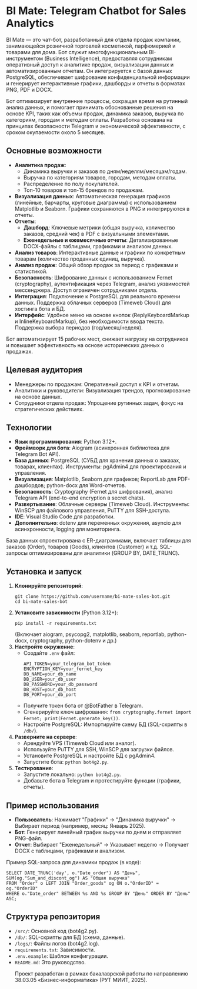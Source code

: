 <artifact artifact_id="442d081f-efca-4fe0-beeb-9b57310049da" artifact_version_id="5f8a2b4c-9d7e-4a1b-8c3f-2e5a6d7b8c9d" title="README.md" contenttype="text/markdown">
<h1>BI Mate: Telegram Chatbot for Sales Analytics</h1>
<p>BI Mate — это чат-бот, разработанный для отдела продаж компании, занимающейся розничной торговлей косметикой, парфюмерией и товарами для дома. Бот служит многофункциональным BI-инструментом (Business Intelligence), предоставляя сотрудникам оперативный доступ к аналитике продаж, визуализации данных и автоматизированным отчетам. Он интегрируется с базой данных PostgreSQL, обеспечивает шифрование конфиденциальной информации и генерирует интерактивные графики, дашборды и отчеты в форматах PNG, PDF и DOCX.</p>
<p>Бот оптимизирует внутренние процессы, сокращая время на рутинный анализ данных, и помогает принимать обоснованные решения на основе KPI, таких как объемы продаж, динамика заказов, выручка по категориям, городам и методам оплаты. Разработка основана на принципах безопасности Telegram и экономической эффективности, с сроком окупаемости около 5 месяцев.</p>
<h2>Основные возможности</h2>
<ul>
<li><strong>Аналитика продаж</strong>:
<ul>
<li>Динамика выручки и заказов по дням/неделям/месяцам/годам.</li>
<li>Выручка по категориям товаров, городам, методам оплаты.</li>
<li>Распределение по полу покупателей.</li>
<li>Топ-10 товаров и топ-15 брендов по продажам.</li>
</ul>
</li>
<li><strong>Визуализация данных</strong>: Автоматическая генерация графиков (линейные, барчарты, круговые диаграммы) с использованием Matplotlib и Seaborn. Графики сохраняются в PNG и интегрируются в отчеты.</li>
<li><strong>Отчеты</strong>:
<ul>
<li><strong>Дашборд</strong>: Ключевые метрики (общая выручка, количество заказов, средний чек) в PDF с визуальными элементами.</li>
<li><strong>Еженедельные и ежемесячные отчеты</strong>: Детализированные DOCX-файлы с таблицами, графиками и анализом данных.</li>
</ul>
</li>
<li><strong>Анализ товаров</strong>: Интерактивные данные и графики по конкретным товарам (количество проданных единиц, выручка).</li>
<li><strong>Анализ продаж</strong>: Общий обзор продаж за период с графиками и статистикой.</li>
<li><strong>Безопасность</strong>: Шифрование данных с использованием Fernet (cryptography), аутентификация через Telegram, анализ уязвимостей мессенджера. Доступ ограничен сотрудниками отдела.</li>
<li><strong>Интеграция</strong>: Подключение к PostgreSQL для реального времени данных. Поддержка облачных серверов (Timeweb Cloud) для хостинга бота и БД.</li>
<li><strong>Интерфейс</strong>: Удобное меню на основе кнопок (ReplyKeyboardMarkup и InlineKeyboardMarkup), без необходимости ввода текста. Поддержка выбора периодов (год/месяц/неделя).</li>
</ul>
<p>Бот автоматизирует 15 рабочих мест, снижает нагрузку на сотрудников и повышает эффективность на основе исторических данных о продажах.</p>
<h2>Целевая аудитория</h2>
<ul>
<li>Менеджеры по продажам: Оперативный доступ к KPI и отчетам.</li>
<li>Аналитики и руководители: Визуализация трендов, прогнозирование на основе данных.</li>
<li>Сотрудники отдела продаж: Упрощение рутинных задач, фокус на стратегических действиях.</li>
</ul>
<h2>Технологии</h2>
<ul>
<li><strong>Язык программирования</strong>: Python 3.12+.</li>
<li><strong>Фреймворк для бота</strong>: Aiogram (асинхронная библиотека для Telegram Bot API).</li>
<li><strong>База данных</strong>: PostgreSQL (СУБД для хранения данных о заказах, товарах, клиентах). Инструменты: pgAdmin4 для проектирования и управления.</li>
<li><strong>Визуализация</strong>: Matplotlib, Seaborn для графиков; ReportLab для PDF-дашбордов; python-docx для Word-отчетов.</li>
<li><strong>Безопасность</strong>: Cryptography (Fernet для шифрования), анализ Telegram API (end-to-end encryption в secret chats).</li>
<li><strong>Развертывание</strong>: Облачные серверы (Timeweb Cloud). Инструменты: WinSCP для файлового управления, PuTTY для SSH-доступа.</li>
<li><strong>IDE</strong>: Visual Studio Code для разработки.</li>
<li><strong>Дополнительно</strong>: dotenv для переменных окружения, asyncio для асинхронности, logging для мониторинга.</li>
</ul>
<p>База данных спроектирована с ER-диаграммами, включает таблицы для заказов (Order), товаров (Goods), клиентов (Customer) и т.д. SQL-запросы оптимизированы для аналитики (GROUP BY, DATE_TRUNC).</p>
<h2>Установка и запуск</h2>
<ol>
<li><strong>Клонируйте репозиторий</strong>:
<pre><code class="language-bash">git clone https://github.com/username/bi-mate-sales-bot.git
cd bi-mate-sales-bot
</code></pre>
</li>
<li><strong>Установите зависимости</strong> (Python 3.12+):
<pre><code class="language-bash">pip install -r requirements.txt
</code></pre>
(Включает aiogram, psycopg2, matplotlib, seaborn, reportlab, python-docx, cryptography, python-dotenv и др.)</li>
<li><strong>Настройте окружение</strong>:
<ul>
<li>Создайте <code>.env</code> файл:
<pre><code>API_TOKEN=your_telegram_bot_token
ENCRYPTION_KEY=your_fernet_key
DB_NAME=your_db_name
DB_USER=your_db_user
DB_PASSWORD=your_db_password
DB_HOST=your_db_host
DB_PORT=your_db_port
</code></pre>
</li>
<li>Получите токен бота от @BotFather в Telegram.</li>
<li>Сгенерируйте ключ шифрования: <code>from cryptography.fernet import Fernet; print(Fernet.generate_key())</code>.</li>
<li>Настройте PostgreSQL: Импортируйте схему БД (SQL-скрипты в <code>/db/</code>).</li>
</ul>
</li>
<li><strong>Разверните на сервере</strong>:
<ul>
<li>Арендуйте VPS (Timeweb Cloud или аналог).</li>
<li>Используйте PuTTY для SSH, WinSCP для загрузки файлов.</li>
<li>Установите PostgreSQL и настройте БД с pgAdmin4.</li>
<li>Запустите бота: <code>python bot4g2.py</code>.</li>
</ul>
</li>
<li><strong>Тестирование</strong>:
<ul>
<li>Запустите локально: <code>python bot4g2.py</code>.</li>
<li>Добавьте бота в Telegram и протестируйте функции (графики, отчеты).</li>
</ul>
</li>
</ol>
<h2>Пример использования</h2>
<ul>
<li><strong>Пользователь</strong>: Нажимает "Графики" → "Динамика выручки" → Выбирает период (например, месяц: Январь 2025).</li>
<li><strong>Бот</strong>: Генерирует линейный график выручки по дням и отправляет PNG-файл.</li>
<li><strong>Отчет</strong>: Выбирает "Еженедельный" → Указывает неделю → Получает DOCX с таблицами, графиками и анализом.</li>
</ul>
<p>Пример SQL-запроса для динамики продаж (в коде):</p>
<pre><code class="language-sql">SELECT DATE_TRUNC('day', o."Date_order") AS "День", SUM(og."Sum_and_discont_og") AS "Общая выручка"
FROM "Order" o LEFT JOIN "Order_goods" og ON o."OrderID" = og."OrderID"
WHERE o."Date_order" BETWEEN %s AND %s GROUP BY "День" ORDER BY "День" ASC;
</code></pre>
<h2>Структура репозитория</h2>
<ul>
<li><code>/src/</code>: Основной код (bot4g2.py).</li>
<li><code>/db/</code>: SQL-скрипты для БД (схема, данные).</li>
<li><code>/logs/</code>: Файлы логов (bot4g2.log).</li>
<li><code>requirements.txt</code>: Зависимости.</li>
<li><code>.env.example</code>: Шаблон конфигурации.</li>
<li><code>README.md</code>: Это руководство.</li>
<p>Проект разработан в рамках бакалаврской работы по направлению 38.03.05 «Бизнес-информатика» (РУТ МИИТ, 2025).</p>
</artifact>
